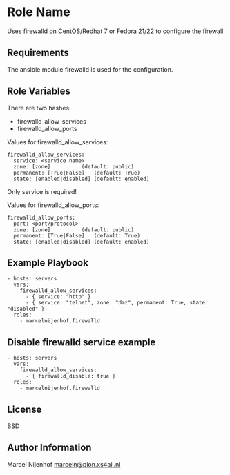 Role Name
=========

Uses firewalld on CentOS/Redhat 7 or Fedora 21/22 to configure the firewall

Requirements
------------

The ansible module firewalld is used for the configuration.

Role Variables
--------------

There are two hashes:
 - firewalld_allow_services
 - firewalld_allow_ports

Values for firewalld_allow_services:

    firewalld_allow_services:
      service: <service name>
      zone: [zone]			(default: public)
      permanent: [True|False]	(default: True)
      state: [enabled|disabled]	(default: enabled)

Only service is required!

Values for firewalld_allow_ports:

    firewalld_allow_ports:
      port: <port/protocol>
      zone: [zone]			(default: public)
      permanent: [True|False]	(default: True)
      state: [enabled|disabled]	(default: enabled)


Example Playbook
----------------

    - hosts: servers
      vars:
        firewalld_allow_services:
          - { service: "http" }
          - { service: "telnet", zone: "dmz", permanent: True, state: "disabled" }
      roles:
        - marcelnijenhof.firewalld

Disable firewalld service example
---------------------------------

    - hosts: servers
      vars:
        firewalld_allow_services:
          - { firewalld_disable: true }
      roles:
        - marcelnijenhof.firewalld



License
-------

BSD

Author Information
------------------

Marcel Nijenhof <marceln@pion.xs4all.nl>
